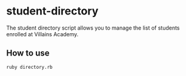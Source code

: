 # student-directory

The student directory script allows you to manage the list of students enrolled at Villains Academy.

## How to use 

```shell
ruby directory.rb
```